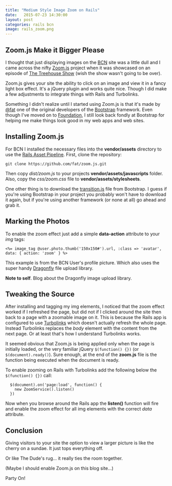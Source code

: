 ```yaml
---
title: "Medium Style Image Zoom on Rails"
date:   2015-07-23 14:30:00
layout: post
categories: rails bcn
image: rails_zoom.png
---
```


## Zoom.js Make it Bigger Please

I thought that just displaying images on the [BCN](https://github.com/asommer70/bcn) site was a little dull and I came across the nifty [Zoom.js](https://github.com/fat/zoom.js/tree/master) project when it was showcased on an episode of [The Treehouse Show](http://teamtreehouse.com/library/the-treehouse-show) (wish the show wasn't going to be over).

Zoom.js gives your site the ability to click on an image and view it in a fancy light box effect.  It's a jQuery plugin and works quite nice.  Though I did make a few adjustments to integrate things with Rails and Turbolinks.

Something I didn't realize until I started using Zoom.js is that it's made by [@fat](https://twitter.com/fat) one of the original developers of the [Bootstrap](http://getbootstrap.com/) framework.  Even though I've moved on to [Foundation](http://foundation.zurb.com/docs/), I still look back fondly at Bootstrap for helping me make things look good in my web apps and web sites.

<!--more-->

## Installing Zoom.js

For BCN I installed the necessary files into the **vendor/assets** directory to use the [Rails Asset Pipeline](http://guides.rubyonrails.org/asset_pipeline.html).  First, clone the repository:

```
git clone https://github.com/fat/zoom.js.git
```

Then copy *dist/zoom.js* to your projects **vendor/assets/javascripts** folder.  Also, copy the *css/zoom.css* file to **vendor/assets/stylesheets**.

One other thing is to download the [transition.js](https://raw.githubusercontent.com/twbs/bootstrap/master/js/transition.js) file from Bootstrap.  I guess if you're using Bootstrap in your project you probably won't have to download it again, but if you're using another framework (or none at all) go ahead and grab it.

## Marking the Photos

To enable the zoom effect just add a simple **data-action** attribute to your *img* tags:

```
<%= image_tag @user.photo.thumb('150x150#').url, :class => 'avatar', data: { action: 'zoom' } %>

```

This example is from the BCN User's profile picture.  Which also uses the super handy [Dragonfly](https://github.com/markevans/dragonfly) file upload library.

**Note to self**. Blog about the Dragonfly image upload library.

## Tweaking the Source

After installing and tagging my img elements, I noticed that the zoom effect worked if I refreshed the page, but did not if I clicked around the site then back to a page with a zoomable image on it.  This is because the Rails app is configured to use [Turbolinks](https://github.com/rails/turbolinks) which doesn't actually refresh the whole page.  Instead Turbolinks replaces the *body* element with the content from the next page.  Or at least that's how I understand Turbolinks works.

It seemed obvious that Zoom.js is being applied only when the page is initially loaded, or the very familiar jQuery ```$(function() {})``` (or ```$(document).ready()```).  Sure enough, at the end of the **zoom.js** file is the function being executed when the document is ready.

To enable zooming on Rails with Turbolinks add the following below the  ```$(function() {})``` call:

```
  $(document).on('page:load', function() {
    new ZoomService().listen()
  })
```

Now when you browse around the Rails app the **listen()** function will fire and enable the zoom effect for all img elements with the correct *data* attribute.

## Conclusion

Giving visitors to your site the option to view a larger picture is like the cherry on a sundae.  It just tops everything off.

Or like The Dude's rug... it really ties the room together.

(Maybe I should enable Zoom.js on this blog site...)

Party On!
